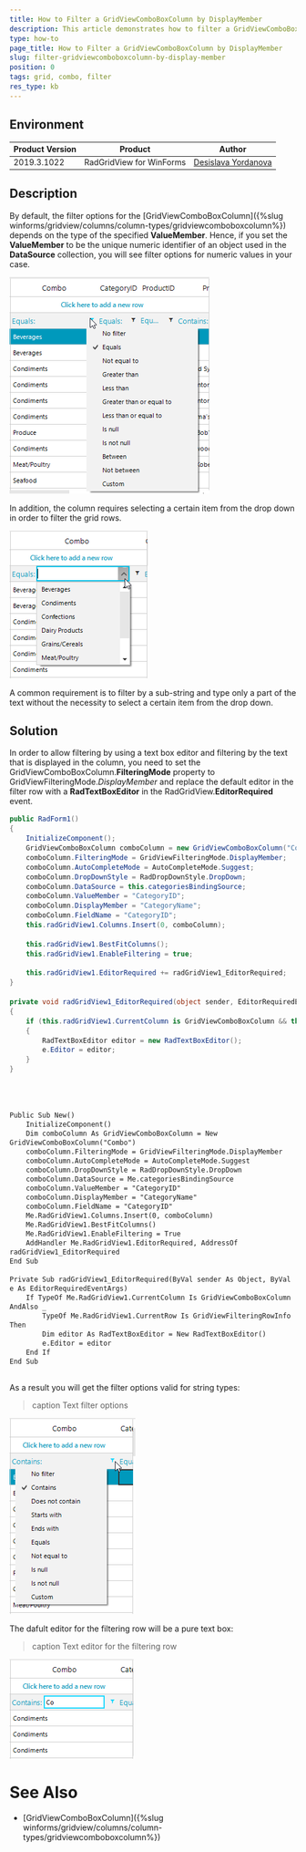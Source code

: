 ```yaml
---
title: How to Filter a GridViewComboBoxColumn by DisplayMember
description: This article demonstrates how to filter a GridViewComboBoxColumn by DisplayMember
type: how-to
page_title: How to Filter a GridViewComboBoxColumn by DisplayMember 
slug: filter-gridviewcomboboxcolumn-by-display-member
position: 0
tags: grid, combo, filter
res_type: kb
---
```


## Environment
 
|Product Version|Product|Author|
|----|----|----|
|2019.3.1022|RadGridView for WinForms|[Desislava Yordanova](https://www.telerik.com/blogs/author/desislava-yordanova)|
 
## Description

By default, the filter options for the [GridViewComboBoxColumn]({%slug winforms/gridview/columns/column-types/gridviewcomboboxcolumn%}) depends on the type of the specified **ValueMember**. Hence, if you set the **ValueMember** to be the unique numeric identifier of an object used in the **DataSource** collection, you will see filter options for numeric values in your case. 

![filter-gridviewcomboboxcolumn-by-display-member001](images/filter-gridviewcomboboxcolumn-by-display-member001.png)

In addition, the column requires selecting a certain item from the drop down in order to filter the grid rows.

![filter-gridviewcomboboxcolumn-by-display-member002](images/filter-gridviewcomboboxcolumn-by-display-member002.png)

A common requirement is to filter by a sub-string and type only a part of the text without the necessity to select a certain item from the drop down.

## Solution 

In order to allow filtering by using a text box editor and filtering by the text that is displayed in the column, you need to set the GridViewComboBoxColumn.**FilteringMode** property to GridViewFilteringMode.*DisplayMember* and replace the default editor in the filter row with a **RadTextBoxEditor** in the RadGridView.**EditorRequired** event. 
 

````C#
public RadForm1()
{
    InitializeComponent();
    GridViewComboBoxColumn comboColumn = new GridViewComboBoxColumn("Combo");
    comboColumn.FilteringMode = GridViewFilteringMode.DisplayMember;
    comboColumn.AutoCompleteMode = AutoCompleteMode.Suggest;
    comboColumn.DropDownStyle = RadDropDownStyle.DropDown;
    comboColumn.DataSource = this.categoriesBindingSource;
    comboColumn.ValueMember = "CategoryID";
    comboColumn.DisplayMember = "CategoryName";
    comboColumn.FieldName = "CategoryID";
    this.radGridView1.Columns.Insert(0, comboColumn);

    this.radGridView1.BestFitColumns();
    this.radGridView1.EnableFiltering = true;

    this.radGridView1.EditorRequired += radGridView1_EditorRequired;
}

private void radGridView1_EditorRequired(object sender, EditorRequiredEventArgs e)
{
    if (this.radGridView1.CurrentColumn is GridViewComboBoxColumn && this.radGridView1.CurrentRow is GridViewFilteringRowInfo)
    {
        RadTextBoxEditor editor = new RadTextBoxEditor();
        e.Editor = editor;
    }
}

        
````
````VB.NET

Public Sub New()
    InitializeComponent()
    Dim comboColumn As GridViewComboBoxColumn = New GridViewComboBoxColumn("Combo")
    comboColumn.FilteringMode = GridViewFilteringMode.DisplayMember
    comboColumn.AutoCompleteMode = AutoCompleteMode.Suggest
    comboColumn.DropDownStyle = RadDropDownStyle.DropDown
    comboColumn.DataSource = Me.categoriesBindingSource
    comboColumn.ValueMember = "CategoryID"
    comboColumn.DisplayMember = "CategoryName"
    comboColumn.FieldName = "CategoryID"
    Me.RadGridView1.Columns.Insert(0, comboColumn)
    Me.RadGridView1.BestFitColumns()
    Me.RadGridView1.EnableFiltering = True
    AddHandler Me.RadGridView1.EditorRequired, AddressOf radGridView1_EditorRequired
End Sub

Private Sub radGridView1_EditorRequired(ByVal sender As Object, ByVal e As EditorRequiredEventArgs)
    If TypeOf Me.RadGridView1.CurrentColumn Is GridViewComboBoxColumn AndAlso _
        TypeOf Me.RadGridView1.CurrentRow Is GridViewFilteringRowInfo Then
        Dim editor As RadTextBoxEditor = New RadTextBoxEditor()
        e.Editor = editor
    End If
End Sub
 

```` 

As a result you will get the filter options valid for string types:

>caption Text filter options
 
![filter-gridviewcomboboxcolumn-by-display-member003](images/filter-gridviewcomboboxcolumn-by-display-member003.png)

The dafult editor for the filtering row will be a pure text box:

>caption Text editor for the filtering row

![filter-gridviewcomboboxcolumn-by-display-member004](images/filter-gridviewcomboboxcolumn-by-display-member004.png)

# See Also

* [GridViewComboBoxColumn]({%slug winforms/gridview/columns/column-types/gridviewcomboboxcolumn%})







    
   
  
    
 
